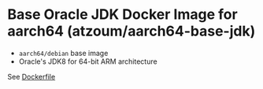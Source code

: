Base Oracle JDK Docker Image for aarch64 (atzoum/aarch64-base-jdk)
==================================================================

- `aarch64/debian` base image
- Oracle's JDK8 for 64-bit ARM architecture

See [Dockerfile](https://github.com/atzoum/docker-aarch64/blob/master/aarch64-base-jdk/Dockerfile)